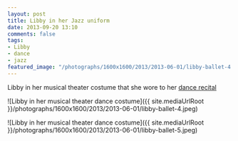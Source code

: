 ```yaml
---
layout: post
title: Libby in her Jazz uniform
date: 2013-09-20 13:10
comments: false
tags: 
- Libby
- dance
- jazz 
featured_image: "/photographs/1600x1600/2013/2013-06-01/libby-ballet-4.jpeg"
---
```

Libby in her musical theater costume that she wore to her [dance recital](/blog/2013/08/18/libby-dance-recital/)

![Libby in her musical theater dance costume]({{ site.mediaUrlRoot }}/photographs/1600x1600/2013/2013-06-01/libby-ballet-4.jpeg)

![Libby in her musical theater dance costume]({{ site.mediaUrlRoot }}/photographs/1600x1600/2013/2013-06-01/libby-ballet-5.jpeg)

